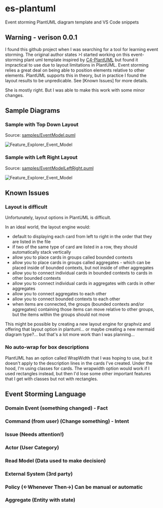 # es-plantuml
Event storming PlantUML diagram template and VS Code snippets

## Warning - verison 0.0.1 

I found this github project when I was searching for a tool for learning event storming. The original author states >I started working on this event-storming plant uml template inspired by [C4-PlantUML](https://github.com/adrianvlupu/C4-PlantUML) but found it impractical to use due to layout limitations in PlantUML.  Event storming relies a great deal on being able to position elements relative to other elements. PlantUML supports this in theory, but in practice I found the layout results to be unpredicable. See [Known Issues] for more details.

She is mostly right. But I was able to make this work with some minor changes.

## Sample Diagrams

### Sample with Top Down Layout

Source: [samples/EventModel.puml](samples/EventModel.puml)

![Feature_Explorer_Event_Model](http://www.plantuml.com/plantuml/svg/VLPFKzou4xtxK_IF2pCKcIa89AdVAIomX2esK32xr9ue8VTuj94bhzI6pARotRTRjj7WAVR2-Bt-ttgo-Hn91MfhM_pFE6tR4c55rCJ_p-T1FSygGwlsiOqOj7U4ZcRQr_E_LFJk7z_ECRvhh78IFwzL90ppyxjP8-cANOjB0l8GJBKYi6hjMmAbgLNMhY4Yrb7CJV1bgn5g7n3y4XIJJR5R-cSt1Bs3HmcrqKEDCMA4jW5FAmn0A-Eg2DPyGt2U4BWVZJKwAdQlJlwy_dtnS7N-w-BXzlBYos8ovRRwf585KX4JWLD1YKlLMjg7w9bokmG1KwS1_svDmBBeyoskRnxEhk-_IhQUkhzSVE4w5-TVpuGbGnPXR-_y2Ht17VbGSvTmPbGLLBstLnI_-DQLM9xAKh_JXEkSgb0krWt6VTWviHO4Go9sfl2Zk8onnOdsJcDmuWAdtVFEjBXRHy9w4jDFidKCcr874vI_Od2G23QSL5N0IX5ErF3KERn0qDp1Zf034q45x8wX2hvjucmsurItgChVV8bs4eQdr8Jma20xdVgwLgwSwEutEVGSMs-yDNezQT9FidKCctuMHJhNHq_aQn78vhAAnQfh54WWUwMzWkuMAsTRciYQM3DfLMJ6HK9LIgAb2P5cnJY739c3Z0CVIWn9WiuJVCE6m3Fh4Anno0bERFIYnDX9a7zZspG-OYa2VqHGnERD6GIDUfqLw4g9BxRaaHeGOLpB0mlYHm5m8KVGcVf5nYc80Q37atGNKWp7tWY0XEHKMLMlVBLo6ktWV9hGflShvoTbJQde9VSVFHu5_7pTvekGXZwp234OhVA0RoH8udsPCg7Ea6OhXtZeO3_bsBSRpMwuzymGCGuOXii1Bqnk5AJEBTg7gz6i-_3wY7gtssstFA6eVYJwP4rox-_Ujam3Fh4Bzd9T-W3HryYqlAs1YqDHhuUtNwrqy2c9lEbMQ1lZgbxAcnLYetIIiOUb2g0Q5VvBgL7LZSKUyNBk4eQU4E4EgyK3Ddk7tGepVSYOdlr0PtsE_BFXpOZtObW5p35PSEgDyaUCbxuDO_vOUFEqvV-1SJJVn_H7eP6VnuPFZ54-YDljvj9ZIow-FSTe-bw3Cfu-c49FdANrwSDfnXodtsSrIW0UP3iAFjn8AFv7sLym7ctPSq4PHnzl1UG2RCVZZ6N3-25ZsIn-p5XMYf-s2exhRT-SLv8ixWsjG87r93PSBdqWk0Ij75H8eFjhkf-_Wt6_O0OmtSp-lvG05cE4vnK6vEXdvT8Blku_9d9fZAlIXu2CjU3Baks-hLRvxdpcXxQs_m80)

### Sample with Left Right Layout

Source: [samples/EventModelLeftRight.puml](samples/EventModelLeftRight.puml)

![Feature_Explorer_Event_Model](http://www.plantuml.com/plantuml/svg/VLPVKzos5tttfxW_Nl0oP7SWa6H-Jw502JCqCB0jqoT6o7TjDxBaIjUGRIRVlVVADbgyGr_MEkV-buxi_Hn8UUeQa_sljjfq1K95r8R_BnPUFS_BcghkiGlejRE4bkRQDOk_L73s7zSjCBnhZR8IlsXK8FIByxjvA-coNOCh0dBWwx8YC6hjEWAbgLF6h24WDa7ChNT5fn4Qvn7S2XIJRRPRk6Sx1hs3HmarmK638M20hWL75NgWghPb05D_Gx2E4BWVZGrQogvE_hp-VVbmTVxhyk7sykBBCfznLqDEAGAnHXs0Cq61AzKPseVWcBAx11vZenx_xcgF1OSE6PVNDmzdr_TV9Tz0tLyklt2bY_ElPy9IJGPXR-_y2It17JdVS9jmLglIgsPlByj-SPqji3YLNVrEELSwLRvOhbiC-x1pOWm8XaZipE17TXb2XxbsLgEtuWAd_Nfdbjsj0s6JX_Y8jfvXK-mWH_aLWuL8iE6aB3sMYZ1NuwftU86WkOCT8KScWFBOdqFfNTU6-NpEgMvH5R-v0atknvL4WV0G8JkTkgPHjiXr_umE0yVM6sTglSxR-8Ysdc7JpooB1_leY5mZ2jdSh6nPzOq22OJ7Vbz1znihfrlKWKMnPjAem8mDXAgGHAlQ1vfdqnpAOmfYVt2-G2yQ58d1Dsm97BCMmTGMES692Kwa67eDyZDqRUi2XvE3HmH5RDwOGT2qrtc6jf3uR4iUiG4HnhKiM10_Ce0BEOBUD6nac84O00QSnyiGOpZsHW149AVAgdhbgvNLQ4RdquWslLyvFobJ5ufUSlynu4d0pzTjlWXfx3E947sjLHhmZGHHl2zJHjGRucp560yz7AQS-lQZcGttaHaYfW7ZS2dWXKcDWjIvHVDmDPbr7ruVqU1sk-sM9XJLJqGVhL7kmztRbgd79tR1GQuhvo6u1fcMrpLmSSYQzVZ-QvJsBYQHTrs5fgrjEKXviq9ebOuoTh1I7bIh_7yfDQYcDJWWtfoxY64WHBZZrk81cvt5VWiJVSYOdjr89tqc_udXpOZtOgWyffWaEFL6-IF6AzVvANyiVFsqvV-1SQY_J-cFGYElfuPFZ56-YDljfj9JIog-FSTa-a63Cfu-cC50dELQYCDPmXodtoSrIW0U93iAFjn8AFv7oLym7ctPKq4PHnzl1QG2RCVZX6M7yKF2ihFuCM7PKloqLN1QR_lcl99aTbzJ1GgC8x7XQkKymILePQ540ZrSq_tq7Gpx6JE0yMOEVrCy60m1dYlqoD7FoiONV3DyJEJIo0TVFWHK6mEkADZkkh9AT-SpBxh6_0i0)


## Known Issues

### Layout is difficult 

Unfortunately, layout options in PlantUML is difficult.

In an ideal world, the layout engine would:
* default to displaying each card from left to right in the order that they are listed in the file
* if two of the same type of card are listed in a row, they should automatically stack vertically
* allow you to place cards in groups called bounded contexts
* allow you to place cards in groups called aggregates - which can be placed inside of bounded contexts, but not
inside of other aggregates
* allow you to connect individual cards in bounded contexts to cards in other bounded contexts
* allow you to connect individual cards in aggregates with cards in other aggregates
* allow you to connect aggregates to each other
* allow you to connect bounded contexts to each other
* when items are connected, the groups (bounded contexts and/or aggregates) containing those items can move relative to other groups, but the items within the groups should not move

This might be possible by creating a new layout engine for graphviz and offering that layout option in plantuml... or maybe creating a new mermaid diagram type?... but that's a lot more work than I was planning...


### No auto-wrap for box descriptions

PlantUML has an option called WrapWidth that I was hoping to use, but it doesn't apply to the description lines in the cards I've created. Under the hood, I'm using classes for cards. The wrapwidth option would work if I used rectangles instead, but then I'd lose some other important features that I get with classes but not with rectangles.

## Event Storming Language
### Domain Event (something changed) - Fact
### Command (from user) (Change something) - Intent
### Issue (Needs attention!)
### Actor (User Category)
### Read Model (Data used to make decision)
### External System (3rd party)
### Policy (<-Whenever Then->) Can be manual or automatic
### Aggregate (Entity with state) 
